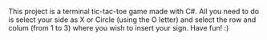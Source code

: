 This project is a terminal tic-tac-toe game made with C#.
All you need to do is select your side as X or Circle (using the O letter) and select the row and colum (from 1 to 3) where you wish to insert your sign.
Have fun! :)

